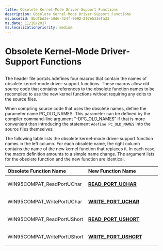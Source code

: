```yaml
---
title: Obsolete Kernel-Mode Driver-Support Functions
description: Obsolete Kernel-Mode Driver-Support Functions
ms.assetid: 8bdfbd2e-a0d6-424f-9092-297e533efa33
ms.date: 11/28/2017
ms.localizationpriority: medium
---
```


# Obsolete Kernel-Mode Driver-Support Functions


## <span id="ddk_obsolete_kernel_mode_driver_support_functions_ks"></span><span id="DDK_OBSOLETE_KERNEL_MODE_DRIVER_SUPPORT_FUNCTIONS_KS"></span>


The header file portcls.hdefines four macros that contain the names of obsolete kernel-mode driver-support functions. These macros allow old source code that contains references to the obsolete function names to be recompiled to use the new kernel functions without requiring any edits to the source files.

When compiling source code that uses the obsolete names, define the parameter name PC\_OLD\_NAMES. This parameter can be defined by the compiler command-line argument "-DPC\_OLD\_NAMES" if that is more convenient than introducing the statement `#define PC_OLD_NAMES` into the source files themselves.

The following table lists the obsolete kernel-mode driver-support function names in the left column. For each obsolete name, the right column contains the name of the new kernel function that replaces it. In each case, the macro definition amounts to a simple name change. The argument lists for the obsolete function and the new function are identical.

<table>
<colgroup>
<col width="50%" />
<col width="50%" />
</colgroup>
<thead>
<tr class="header">
<th align="left">Obsolete Function Name</th>
<th align="left">New Function Name</th>
</tr>
</thead>
<tbody>
<tr class="odd">
<td align="left"><p>WIN95COMPAT_ReadPortUChar</p></td>
<td align="left"><p><a href="https://docs.microsoft.com/windows-hardware/drivers/ddi/wdm/nf-wdm-read_port_uchar" data-raw-source="[&lt;strong&gt;READ_PORT_UCHAR&lt;/strong&gt;](https://docs.microsoft.com/windows-hardware/drivers/ddi/wdm/nf-wdm-read_port_uchar)"><strong>READ_PORT_UCHAR</strong></a></p></td>
</tr>
<tr class="even">
<td align="left"><p>WIN95COMPAT_WritePortUChar</p></td>
<td align="left"><p><a href="https://docs.microsoft.com/windows-hardware/drivers/ddi/wdm/nf-wdm-write_port_uchar" data-raw-source="[&lt;strong&gt;WRITE_PORT_UCHAR&lt;/strong&gt;](https://docs.microsoft.com/windows-hardware/drivers/ddi/wdm/nf-wdm-write_port_uchar)"><strong>WRITE_PORT_UCHAR</strong></a></p></td>
</tr>
<tr class="odd">
<td align="left"><p>WIN95COMPAT_ReadPortUShort</p></td>
<td align="left"><p><a href="https://docs.microsoft.com/windows-hardware/drivers/ddi/wdm/nf-wdm-read_port_ushort" data-raw-source="[&lt;strong&gt;READ_PORT_USHORT&lt;/strong&gt;](https://docs.microsoft.com/windows-hardware/drivers/ddi/wdm/nf-wdm-read_port_ushort)"><strong>READ_PORT_USHORT</strong></a></p></td>
</tr>
<tr class="even">
<td align="left"><p>WIN95COMPAT_WritePortUShort</p></td>
<td align="left"><p><a href="https://docs.microsoft.com/windows-hardware/drivers/ddi/wdm/nf-wdm-write_port_ushort" data-raw-source="[&lt;strong&gt;WRITE_PORT_USHORT&lt;/strong&gt;](https://docs.microsoft.com/windows-hardware/drivers/ddi/wdm/nf-wdm-write_port_ushort)"><strong>WRITE_PORT_USHORT</strong></a></p></td>
</tr>
</tbody>
</table>

 

 

 






